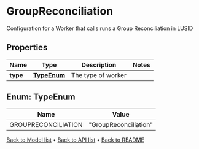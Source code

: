 

# GroupReconciliation

Configuration for a Worker that calls runs a Group Reconciliation in LUSID

## Properties

| Name | Type | Description | Notes |
|------------ | ------------- | ------------- | -------------|
|**type** | [**TypeEnum**](#TypeEnum) | The type of worker |  |



## Enum: TypeEnum

| Name | Value |
|---- | -----|
| GROUPRECONCILIATION | &quot;GroupReconciliation&quot; |



[Back to Model list](../README.md#documentation-for-models) &#8226; [Back to API list](../README.md#documentation-for-api-endpoints) &#8226; [Back to README](../README.md)


